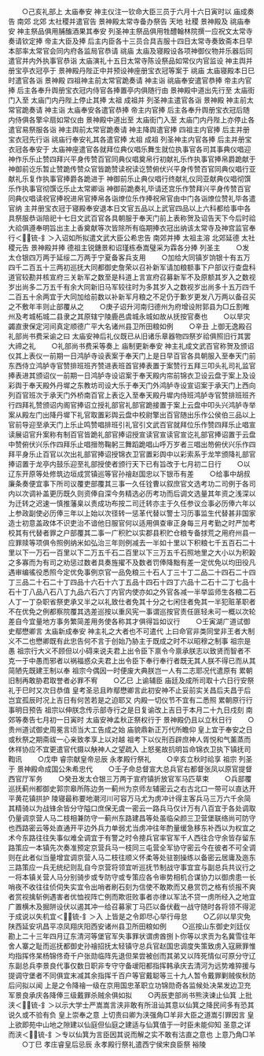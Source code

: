 <!-- { "loadSidebar": true } -->
　　○己亥礼部上  太庙奉安  神主仪注一钦命大臣三员于六月十六日寅时以  庙成奏告  南郊  北郊  太社稷并遣官告  景神殿太常寺备办祭告  天地  社稷  景神殿及  祧庙奉安  神主祭品俱用脯醢酒果其奉安  列圣神主祭品俱用牲醴翰林院撰一应祝文太常寺奏请钦定捧  帝主大臣及捧  后主内臣各十三员合具吉服十四日太常寺奏致斋本日早本部率太常官会同内府各监局官恭请  祧庙  太庙及寝殿设各项神御仪物并乐器后同遣官并内外执事官恭诣  太庙演礼十五日太常寺陈设祭品如常仪内官监设  神主舆并册宝亭衣冠亭于  景神殿丹陛正中并预设神座册宝衣冠等案于  祧庙  太庙寝殿本日巳时遣官各诣  景神殿  四祖神主前太常官跪奏请  神主诣  祧庙奉安遣官恭捧  帝主内官捧  后主各奉升舆册宝衣冠内侍官各捧置亭内俱随行由  景神殿中道出先行至  太庙街门入至  太庙门内丹陛上停止其捧  太祖  成祖并  列圣神主遣官各诣  景神殿  神主前太常官跪奏请  神主诣  太庙奉安各遣官恭捧  帝主内官捧  后主各奉升舆册宝衣冠后随内侍俱各擎伞扇如常仪由  景神殿中道出至  太庙街门入至  太庙门内丹陛上亦停止各遣官易祭服各诣  神主舆前太常官跪奏请  神主降舆遣官捧  四祖主内官捧  后主并册宝衣冠先行诣  祧庙行奉安礼其各遣官捧  太祖  成祖  列圣神主内官各捧  后主并册宝衣冠各奉安于  太庙神座遣官各就拜位典仪唱乐舞生就位执事官各司其事典仪唱迎神作乐乐止赞四拜兴平身传赞百官同典仪唱奠帛行初献礼乐作执事官捧帛爵跪献于  神御前讫乐暂止赞跪传赞众官皆跪赞读祝读讫赞俯伏兴平身传赞百官同典仪唱行亚献礼乐复作执事官捧爵各跪进于  神御前乐止典仪唱行终献礼仪同亚献典仪唱彻馔乐作执事官彻馔讫乐止太常卿诣  神御前跪奏礼毕请还宫乐作赞拜兴平身传赞百官同典仪唱读祝官捧祝进帛官捧帛各诣燎位乐作捧祝帛官由中门各诣燎位赞礼毕各遣官纳  主并册宝衣冠于寝殿奉安退本日文官五品以上武官四品以上六科都给事中各具祭服恭诣陪祀十七日文武百官各具朝服于奉天门前上表称贺及诏告天下今后时祫大祫俱遵奉明旨出主上香奠献等次皆除所有临期捧衣冠出纳该太常寺及神宫监官奉行＜锍-釒＞入诏如所拟遣文武大臣公希忠告  南郊并捧  太祖主溶  北郊延德  太社稷元告  景神殿并捧  德祖主锐鏸景和诏瑾栋泰嵩璧采为霖各分捧  列圣主
　　○发太仓银四万两于延绥二万两于宁夏备客兵支用
　　○加给大同镇岁饷银十有五万四千二百五十三两初巡抚大同都御史詹荣以召补新军请加粮额事下户部议行查盘科道官较勘并核宣府三关新军之数至是科道上言宣府召募新军不及原额其岁入之数视岁出尚多二万五千有余大同新旧马军较往时为多其岁入之数视岁出尚多十五万四千二百五十余两宜于大同加给前数以补新军月粮之不足仍于歉岁更发八万两以备召买之不敷年丰则止部覆从之
　　○庚子诏升河南归德州为府增设附郭县为□丘割睢州及考城柘城二县隶之其原辖宁陵鹿邑虞城永城如故从抚按官奏也
　　○以旱灾蠲直隶保定河间真定顺德广平大名诸州县卫所田粮如例
　　○辛丑  上御无逸殿召礼部尚书费采谕之曰  太庙安神后礼仪既已从旧诸乐章器物四祭岁祫俱照旧行其罢大禘之礼
　　○礼部尚书费采等奏上  庙制更新奉安  神主礼成文武百官称贺及颁诏仪其上表仪一前期一日鸿胪寺设表案于奉天门上是日早百官各具朝服入至奉天门前东西侍立鸿胪寺官赞排班班齐赞进表班首官捧表置于案赞行五拜三叩头礼司礼监官捧表进其颁诏仪一前期一日鸿胪寺设诏案于奉天殿内帘前锦衣卫设云盘于案上及设彩舆于奉天殿外丹墀之东教坊司设大乐于奉天门外鸿胪寺设宣诏案于承天门上西向列百官班次于承天门外桥南百官上表讫入至奉天殿丹墀内侍班鸿胪寺官赞排班班齐行四拜礼赞颁诏内阁官捧诏立授礼部官礼部官跪接置于案上云盘中叩头兴鸿胪寺举案从殿左门出降丹墀下礼官取置彩舆云盘中校尉擎出百官随出乐作公侯伯三品以上官前导迎至承天门上乐止鸣赞唱排班引礼官引文武百官就拜位乐作赞四拜乐止唱宣读展诏官升案称有制百官皆跪礼部官捧诏授宣读官宣读官宣讫礼部官捧诏置于云盘中赞俯伏兴乐作四拜乐止唱搢笏鞠躬三舞蹈跪唱山呼万岁者三唱出笏俯伏兴乐作四拜平身乐止百官以次出礼部官捧诏授锦衣卫官置彩舆中以彩索系于龙竿颁降礼部官捧诏置于龙亭内鼓乐迎至礼部授使者颁行天下已有旨改于七月初二日行
　　○以辽东开原等处修筑边垣成赏镇巡等官孙禬赵国忠以下银币有差
　　○给事中胡叔廉条奏便宜事下所司议覆吏部覆其三事一久任铨曹以叙庶官文选考功二司例于各司内以次调补盖更历既久则资俸自深今务精选必历考功而后调文选量其年资之浅深以为迁转之迟速一慎推藩臬以责成功布按二司迁转亦主于久任参议佥事必历俸六年以上参政副使必历俸三年以上始以次径转一惩革代替以警士习历事监生代替甚非国家造士初意盖政体不识吏治不谙他日服官何以适用俱查审正身每三月考勤之时严加考校其有代替者罪之户部覆其二事一广积贮以实郡县积贮仓粮专备捄荒之用府州县一应罪赎等项俱令照例纳米如弘治三年则例减去一半如十里以下积粮七千五百石二十里以下一万石一百里以下二万五千石二百里以下三万五千石照地里之大小以为积榖之多寡而为有司之劝惩过数者具奏旌擢不及数者罚俸降黜有差一定优免以均田役凡遇审编徭役悉照今定优免事例京官一品免粮三十石人丁三十丁二品二十四石二十四丁三品二十石二十丁四品十六石十六丁五品十四石十四丁六品十二石十二丁七品十石十丁八品八石八丁九品六石六丁内官内使亦如之外官各减一半举监师生各粮二石人丁一丁杂职省祭吏承又半之以礼致仕者免其十分之七闲住者免其一半犯赃革职者不在优免之例都察院覆其选差巡按以重风宪一事谓巡按官责任匪轻未可一概以次轮差自今宜量地方事务繁简差用务使各称其才俱得旨如议行
　　○壬寅湖广道试御史鄢懋卿言  太庙新成奉安  神主礼之大者也不可遣代  上曰命官非类同堂非王者大制义不二也懋卿既有此忠告何不言于创始乃胁主于既成之时不以昭穆之制事  祖宗是愚  祖宗行大义不顾但以小碍来说夫君上出令臣下禀令今禀承朕志以致贤而智者不克一于中愚而邪者以祸福惑众夫君上出令臣下奉行奉行者既无其人朕不得已而从其简陋先既建王制以奉  祖宗今偶因一时便废大典朕岂一人有二志耶况代遣原有  累朝旧制再敢胁君取誉者必罪不宥
　　○乙巳  上谕辅臣  庙廷及成所司取十六日行安祭礼于巳时又次日恭值  皇考圣忌且昨鄢懋卿言此初安神不止妥前实关昌后夫昌于后岂宜孤辰时况上吉日有何苦若是之迫耶又  内殿一切仪节不宜有二悉照  累朝原行行事明日预告  祖宗以伸朕念传示部寺行之是日复谕改上吉日于本月二十九日戍刻  南郊等奏告七月初一日寅时  太庙安神孟秋正祭权行于  景神殿仍且以立秋日行
　　○贵州道试御史周冕言顷当大工告成之始  庙貌鼎新正万代所瞻仰  皇上宜于奉安之日或秋祭之期斋祓一心亲致孝享上以对越  祖考下以仪刑百辟庶神人胥悦和气薰蒸而休祥协应不宜更遣官代摄以觖神人之望疏入  上怒冕故抗明旨命锦衣卫执下镇抚司鞫讯
　　○戊申  睿宗献皇帝忌辰  永孝殿行祭礼
　　○辛亥立秋时祫享  祖宗  列圣于  景神殿命成国公朱希忠代
　　○壬子命总督宣大总兵官右都督张凤以原官提督西官厅军务
　　○癸丑发太仓银三万两于宣府镇折放官军马匹草束
　　○兵部覆巡抚蓟州都御史郭宗皋所陈边务一蓟州为京师左辅密云之右古北口一带可以直达开平黄花镇拱护  陵寝最称要地潮河川可容万马尤为虏冲计得主客兵马三万六千余简其精骑以为战锋余皆分守隘口庶保无虞一密云一路兵马仅计万有八百宜于各处调取仍量调京营人马二枝相兼防守一蓟州东路建昌等处虽临朵颜三卫营堡联络尚可防守也西路密云等处直通开平边外兵力单弱尤当虏冲往年酌量缓急移东补西以为权宜之术今东路往往失事似难全调宜于有警之时令摠兵官率官军千人西往合守余皆存留东路策应一本镇先次奏准预定京营兵马一枝同三屯营全军协守密云今在彼者不可全调则在此者似当量增宜调京营人马二枝往顺义怀柔等处驻劄操练以备密云居庸及迤东三路策应一兵无统纪则乱自今京营将领宜听巡抚节制战守事宜宜与副总兵共议行之一将本镇关营人马分别骑步或专防守或专策应各令审势相机合谋协力以御虏患一长哨夜不收往往侦伺失实宜令出哨者刷石刻为信使不敢欺而又悬赏罚之格有侦报不爽者赏视擒斩例遇害者优恤视阵亡例而欺诳败事者亦律以军法不贷一虏所经入之地宜广置横木及掘阱设伏以遏其冲一给召募家丁马匹以备伏截一战守随时各将领不得泥于成说以失机宜＜锍-釒＞入  上皆是之令即尽心举行毋怠
　　○乙卯以旱灾免陕西延安巩昌平凉凤翔庆阳西安诸州县卫所田粮如例
　　○巡按山东御史刘廷仪勘上二十三年四月辽东清河等堡官军失事罪状谓虏酋捌卜你等以求贡为名冀雪往年舍人寨之耻而巡抚都御史孙禬招抚太轻镇守总兵官赵国忠调度失策致虏入寇厥罪惟均指挥佟杲杨锦佟奇千户张勋临阵先退但杲尝被创而其弟又以阵死情似可原分守辽东副总兵李景良代事仅数日职非专守守备叆阳都指挥韩承庆去清河为远势难猝援与提调守堡者不同俱宜末减其余指挥千百户等官戴聪等三十九人暂令戴罪剿贼俟秋防后问拟以闻  上是之令降禬一级在京用国忠革职立功锦勋奇各监候处决杲发边卫充军景良承庆各降俸三级戴罪杀贼余俱如拟
　　○丙辰吏部尚书熊浃谏止仙箕  上批浃＜锍-釒＞以示大学士严嵩嵩言浃非敢有所沮讪其意以仙箕之降民间多有恐其说久或不验有负  皇上崇奉之意  上切责曰卿为浃强角□羊非大臣之道嵩引罪因言  皇上欲即苑中山地之隙建以仙庭但仙庭之建适与仙箕值于一时臣未能仰知  圣意之详而浃＜锍-釒＞专以仙箕为言臣因其说而解之实不敢有沽直之意也  上意乃角□羊
　　○丁巳  孝庄睿皇后忌辰  永孝殿行祭礼遣西宁侯宋良臣祭  裕陵
